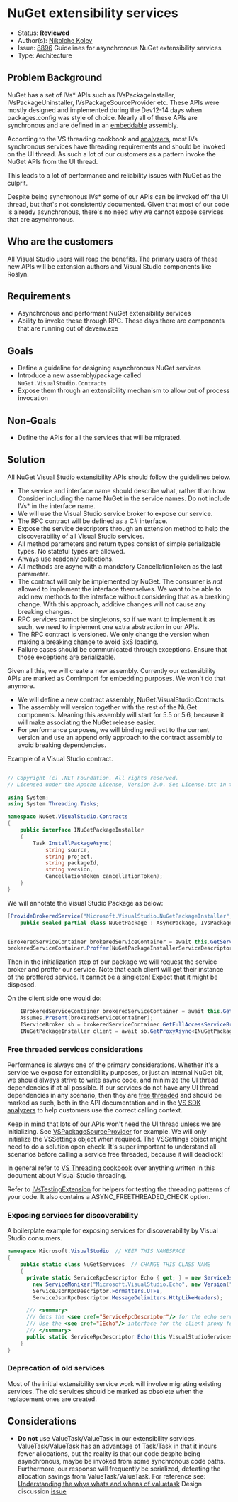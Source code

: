 # NuGet extensibility services

* Status: **Reviewed**
* Author(s): [Nikolche Kolev](https://github.com/nkolev92)
* Issue: [8896](https://github.com/NuGet/Home/issues/9062) Guidelines for asynchronous NuGet extensibility services
* Type: Architecture

## Problem Background

NuGet has a set of IVs* APIs such as IVsPackageInstaller, IVsPackageUninstaller, IVsPackageSourceProvider etc.
These APIs were mostly designed and implemented during the Dev12-14 days when packages.config was style of choice.
Nearly all of these APIs are synchronous and are defined in an [embeddable](https://www.nuget.org/packages/NuGet.VisualStudio/) assembly.

According to the VS threading cookbook and [analyzers](https://github.com/microsoft/vs-threading/blob/master/doc/analyzers/VSTHRD010.md), most IVs synchronous services have threading requirements and should be invoked on the UI thread.
As such a lot of our customers as a pattern invoke the NuGet APIs from the UI thread.

This leads to a lot of performance and reliability issues with NuGet as the culprit.

Despite being synchronous IVs* some of our APIs can be invoked off the UI thread, but that's not consistently documented.
Given that most of our code is already asynchronous, there's no need why we cannot expose services that are asynchronous.

## Who are the customers

All Visual Studio users will reap the benefits.
The primary users of these new APIs will be extension authors and Visual Studio components like Roslyn.

## Requirements

* Asynchronous and performant NuGet extensibility services
* Ability to invoke these through RPC. These days there are components that are running out of devenv.exe

## Goals

* Define a guideline for designing asynchronous NuGet services
* Introduce a new assembly/package called `NuGet.VisualStudio.Contracts`
* Expose them through an extensibility mechanism to allow out of process invocation

## Non-Goals

* Define the APIs for all the services that will be migrated.

## Solution

All NuGet Visual Studio extensibility APIs should follow the guidelines below.

* The service and interface name should describe what, rather than how. Consider including the name NuGet in the service names. Do not include IVs* in the interface name.
* We will use the Visual Studio service broker to expose our service.
* The RPC contract will be defined as a C# interface.
* Expose the service descriptors through an extension method to help the discoverability of all Visual Studio services.
* All method parameters and return types consist of simple serializable types. No stateful types are allowed.
* Always use readonly collections.
* All methods are async with a mandatory CancellationToken as the last parameter.
* The contract will only be implemented by NuGet. The consumer is *not* allowed to implement the interface themselves. We want to be able to add new methods to the interface without considering that as a breaking change. With this approach, additive changes will not cause any breaking changes.
* RPC services cannot be singletons, so if we want to implement it as such, we need to implement one extra abstraction in our APIs.
* The RPC contract is versioned. We only change the version when making a breaking change to avoid SxS loading.
* Failure cases should be communicated through exceptions. Ensure that those exceptions are serializable.

Given all this, we will create a new assembly.
Currently our extensibility APIs are marked as ComImport for embedding purposes. We won't do that anymore.

* We will define a new contract assembly, NuGet.VisualStudio.Contracts.
* The assembly will version together with the rest of the NuGet components. Meaning this assembly will start for 5.5 or 5.6, because it will make associating the NuGet release easier.
* For performance purposes, we will binding redirect to the current version and use an append only approach to the contract assembly to avoid breaking dependencies.

Example of a Visual Studio contract.

```cs

// Copyright (c) .NET Foundation. All rights reserved.
// Licensed under the Apache License, Version 2.0. See License.txt in the project root for license information.

using System;
using System.Threading.Tasks;

namespace NuGet.VisualStudio.Contracts
{
    public interface INuGetPackageInstaller
    {
        Task InstallPackageAsync(
            string source,
            string project,
            string packageId,
            string version,
            CancellationToken cancellationToken);
    }
}
```

We will annotate the Visual Studio Package as below:

```cs
[ProvideBrokeredService("Microsoft.VisualStudio.NuGetPackageInstaller", "1.0", Audience = ServiceAudience.Remote)]
    public sealed partial class NuGetPackage : AsyncPackage, IVsPackageExtensionProvider, IVsPersistSolutionOpts
```

```cs

IBrokeredServiceContainer brokeredServiceContainer = await this.GetServiceAsync<SVsBrokeredServiceContainer, IBrokeredServiceContainer>();
brokeredServiceContainer.Proffer(NuGetPackageInstallerServiceDescriptor, factory: ServicesUtility.GetPackageInstallerServiceFactory());
```

Then in the initialization step of our package we will request the service broker and proffer our service.
Note that each client will get their instance of the proffered service. It cannot be a singleton! Expect that it might be disposed. 

On the client side one would do:

```cs
    IBrokeredServiceContainer brokeredServiceContainer = await this.GetServiceAsync<SVsBrokeredServiceContainer, IBrokeredServiceContainer>();
    Assumes.Present(brokeredServiceContainer);
    IServiceBroker sb = brokeredServiceContainer.GetFullAccessServiceBroker();
    INuGetPackageInstaller client = await sb.GetProxyAsync<INuGetPackageInstaller>(NuGetPackageInstallerServiceDescriptor, this.DisposalToken);
```

### Free threaded services considerations

Performance is always one of the primary considerations.
Whether it's a service we expose for extensibility purposes, or just an internal NuGet bit, we should always strive to write async code, and minimize the UI thread dependencies if at all possible.
If our services do not have any UI thread dependencies in any scenario, then they are [free threaded](https://github.com/microsoft/vs-threading/blob/b680de515d6210c4028598b988187c3aed33aabc/doc/cookbook_vs.md#how-do-i-effectively-verify-that-my-code-is-fully-free-threaded) and should be marked as such, both in the API documentation and in the [VS SDK analyzers](https://github.com/microsoft/VSSDK-Analyzers/blob/b0c5ddf01e137c6c938e9f37806210b9445f814b/src/Microsoft.VisualStudio.SDK.Analyzers.CodeFixes/build/AdditionalFiles/vs-threading.MembersRequiringMainThread.txt) to help customers use the correct calling context.

Keep in mind that lots of our APIs won't need the UI thread unless we are initializing. See [VSPackageSourceProvider](https://github.com/NuGet/NuGet.Client/blob/f64621487c0b454eda4b98af853bf4a528bef72a/src/NuGet.Clients/NuGet.VisualStudio.Implementation/Extensibility/VsPackageSourceProvider.cs) for example. We will only initialize the VSSettings object when required. The VSSettings object might need to do a solution open check. It's super important to understand all scenarios before calling a service free threaded, because it will deadlock!

In general refer to [VS Threading cookbook](https://github.com/microsoft/vs-threading/blob/b680de515d6210c4028598b988187c3aed33aabc/doc/cookbook_vs.md) over anything written in this document about Visual Studio threading.

Refer to [IVsTestingExtension](https://github.com/NuGet/Entropy/tree/5215f3265663bd9c6f1c355b1d3190b803bd9600/IVsTestingExtension) for helpers for testing the threading patterns of your code. It also contains a ASYNC_FREETHREADED_CHECK option.

### Exposing services for discoverability

A boilerplate example for exposing services for discoverability by Visual Studio consumers.

```cs
namespace Microsoft.VisualStudio  // KEEP THIS NAMESPACE
{
    public static class NuGetServices  // CHANGE THIS CLASS NAME
    {
      private static ServiceRpcDescriptor Echo { get; } = new ServiceJsonRpcDescriptor(
        new ServiceMoniker("Microsoft.VisualStudio.Echo", new Version("1.0")),
        ServiceJsonRpcDescriptor.Formatters.UTF8,
        ServiceJsonRpcDescriptor.MessageDelimiters.HttpLikeHeaders);

      /// <summary>
      /// Gets the <see cref="ServiceRpcDescriptor"/> for the echo service.
      /// Use the <see cref="IEcho"/> interface for the client proxy for this service.
      /// </summary>
      public static ServiceRpcDescriptor Echo(this VisualStudioServices.VS2019_5Services svc) => Echo; // CHANGE SERVICE NAME
    }
}
```

### Deprecation of old services

Most of the initial extensibility service work will involve migrating existing services.
The old services should be marked as obsolete when the replacement ones are created.

## Considerations

* **Do not** use ValueTask/ValueTask<TResult> in our extensibility services. ValueTask/ValueTask<TResult> has an advantage of Task/Task<TResult> in that it incurs fewer allocations, but the reality is that our code despite being asynchronous, maybe be invoked from some synchronous code paths. Furthermore, our response will frequently be serialized, defeating the allocation savings from ValueTask/ValueTask<TRest>.
For reference see:
[Understanding the whys whats and whens of valuetask](https://devblogs.microsoft.com/dotnet/understanding-the-whys-whats-and-whens-of-valuetask/
)
Design discussion [issue](https://github.com/dotnet/corefx/issues/27445)
